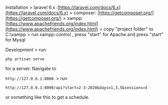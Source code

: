 


 Installation
	> laravel 6.x :[https://laravel.com/docs/6.x](https://laravel.com/docs/6.x)
	> composer: [https://getcomposer.org/](https://getcomposer.org/)
	> xampp: [https://www.apachefriends.org/index.html](https://www.apachefriends.org/index.html)
	> copy "project folder" to  C:\xampp
	> run xampp-control , press "start" for  Apache and  press "start" for Mysql
	 


 Development 
	> run  

`php artisan serve`

  for a server. Navigate to

 `http://127.0.0.1:8000`.
	>  run 

 `http://127.0.0.1:8000/api?start=2-3-2020&days=1,3,5&sessions=5` 

or something like this to get a schedule.
